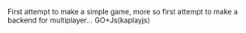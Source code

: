 First attempt to make a simple game, more so first attempt to make a backend for multiplayer... GO+Js(kaplayjs)
